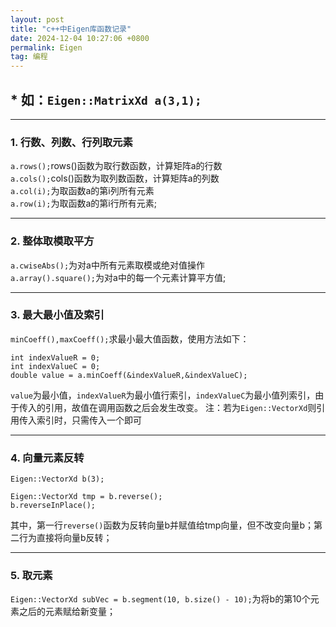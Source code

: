 ```yaml
---
layout: post
title: "c++中Eigen库函数记录"
date: 2024-12-04 10:27:06 +0800
permalink: Eigen
tag: 编程
---
```

## * 如：`Eigen::MatrixXd a(3,1);`

___  
### 1. 行数、列数、行列取元素
`a.rows();`rows()函数为取行数函数，计算矩阵a的行数  
`a.cols();`cols()函数为取列数函数，计算矩阵a的列数  
`a.col(i);`为取函数a的第i列所有元素  
`a.row(i);`为取函数a的第i行所有元素;

___  
### 2. 整体取模取平方
`a.cwiseAbs();`为对a中所有元素取模或绝对值操作  
`a.array().square();`为对a中的每一个元素计算平方值;  

___  
### 3. 最大最小值及索引
`minCoeff(),maxCoeff();`求最小最大值函数，使用方法如下：
```
int indexValueR = 0;
int indexValueC = 0;
double value = a.minCoeff(&indexValueR,&indexValueC);
```
`value`为最小值，`indexValueR`为最小值行索引，`indexValueC`为最小值列索引，由于传入的引用，故值在调用函数之后会发生改变。
注：若为`Eigen::VectorXd`则引用传入索引时，只需传入一个即可

___
### 4. 向量元素反转
`Eigen::VectorXd b(3);`
```
Eigen::VectorXd tmp = b.reverse();
b.reverseInPlace();
```
其中，第一行`reverse()`函数为反转向量b并赋值给tmp向量，但不改变向量b；第二行为直接将向量b反转；

___
### 5. 取元素
`Eigen::VectorXd subVec = b.segment(10, b.size() - 10);`为将b的第10个元素之后的元素赋给新变量；
